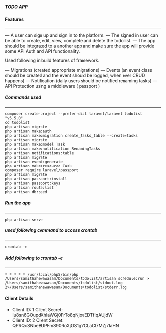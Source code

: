 ##### TODO APP

#### Features
---

— A user can sign up and sign in to the platform.
— The signed in user can be able to create, edit, view, complete and
delete the todo list.
— The app should be integrated to a another app and make sure the app
will provide some API  Auth and API functionality.

Used following in build features of framework.

— Migrations (created appropriate migrations)
— Events (an event class should be created and the event should be
logged, when ever CRUD happens)
— Notification (daily users should be notified renaming tasks)
— API Protection using a middleware ( passport )

##### Commands used
---
```
composer create-project --prefer-dist laravel/laravel todolist "v5.5.0"
cd todolist
php artisan migrate
php artisan make:auth
php artisan make:migration create_tasks_table --create=tasks
php artisan migrate
php artisan make:model Task
php artisan make:notification RenamingTasks
php artisan notifications:table
php artisan migrate
php artisan event:generate
php artisan make:resource Task
composer require laravel/passport
php artisan migrate
php artisan passport:install
php artisan passport:keys
php artisan route:list
php artisan db:seed
```
##### Run the app
---
```
php artisan serve
```
##### used following command to access crontab
---
```
crontab -e
```

##### Add following to crontab -e
---
```
* * * * * /usr/local/php5/bin/php /Users/samithahewawasam/Documents/todolist/artisan schedule:run > /Users/samithahewawasam/Documents/todolist/stdout.log 2>/Users/samithahewawasam/Documents/todolist/stderr.log
```


#### Client Details
- Client ID: 1
Client Secret: Iu8sn6GOupdXhIaWGj0FrTo8qNjouEDTfIqAUjdW
- Client ID: 2
Client Secret: QPRQcSNbeBUPFm890RoXjOS1gVCLaCl7MZj7IaHN
